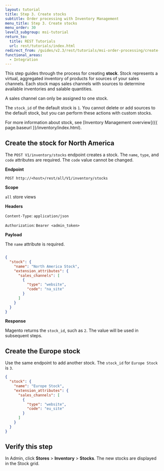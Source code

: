 ```yaml
---
layout: tutorial
title: Step 3. Create stocks
subtitle: Order processing with Inventory Management
menu_title: Step 3. Create stocks
menu_order: 30
level3_subgroup: msi-tutorial
return_to:
  title: REST Tutorials
  url: rest/tutorials/index.html
redirect_from: /guides/v2.3/rest/tutorials/msi-order-processing/create-stock.html
functional_areas:
  - Integration
---
```


This step guides through the process for creating **stock**. Stock represents a virtual, aggregated inventory of products for sources of your sales channels. Each stock maps sales channels with sources to determine available inventories and salable quantities.

A sales channel can only be assigned to one stock.

The `stock_id` of the default stock is `1`.  You cannot delete or add sources to the default stock, but you can perform these actions with custom stocks.

For more information about stock, see [Inventory Management overview]({{ page.baseurl }}/inventory/index.html).

## Create the stock for North America

The `POST V1/inventory/stocks` endpoint creates a stock. The `name`, `type`, and `code` attributes are required. The `code` value cannot be changed.

**Endpoint**

`POST http://<host>/rest/all/V1/inventory/stocks`

**Scope**

`all` store views

**Headers**

`Content-Type`: `application/json`

`Authorization`: `Bearer <admin_token>`

**Payload**

The `name` attribute is required.

``` json

{
  "stock": {
    "name": "North America Stock",
    "extension_attributes": {
      "sales_channels": [
        {
          "type": "website",
          "code": "na_site"
        }
      ]
    }
  }
}
```

**Response**

Magento returns the `stock_id`, such as `2`. The value will be used in subsequent steps.

## Create the Europe stock

Use the same endpoint to add another stock. The `stock_id` for `Europe Stock` is `3`.

``` json
{
  "stock": {
    "name": "Europe Stock",
    "extension_attributes": {
      "sales_channels": [
        {
          "type": "website",
          "code": "eu_site"
        }
      ]
    }
  }
}
```

## Verify this step

In Admin, click **Stores** > **Inventory** > **Stocks**.  The new stocks are displayed in the Stock grid.
